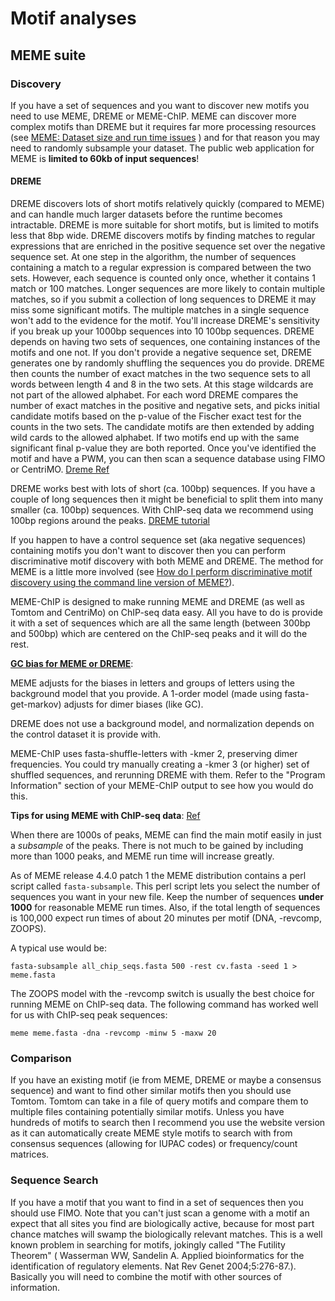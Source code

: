 # Motif analyses

## MEME suite

### Discovery

If you have a set of sequences and you want to discover new motifs you need to use MEME, DREME or MEME-ChIP.
MEME can discover more complex motifs than DREME but it requires far more processing resources (see [MEME: Dataset size and run time issues](https://groups.google.com/forum/#%21topic/meme-suite/QJiJsy1QxYk) )
and for that reason you may need to randomly subsample your dataset.
The public web application for MEME is **limited to 60kb of input sequences**!

#### DREME 

DREME discovers lots of short motifs relatively quickly (compared to MEME) and can handle much larger datasets before the runtime becomes intractable.
DREME is more suitable for short motifs, but is limited to motifs less that 8bp wide. 
DREME discovers motifs by finding matches to regular expressions that are enriched in the positive sequence set over the negative sequence set. At one step in the algorithm, the number of sequences containing a match to a regular expression is compared between the two sets. However, each sequence is counted only once, whether it contains 1 match or 100 matches. Longer sequences are more likely to contain multiple matches, so if you submit a collection of long sequences to DREME it may miss some significant motifs. The multiple matches in a single sequence won't add to the evidence for the motif. You'll increase DREME's sensitivity if you break up your 1000bp sequences into 10 100bp sequences.
 DREME depends on having two sets of sequences, one containing instances of the motifs and one not. If you don't provide a negative sequence set, DREME generates one by randomly shuffling the sequences you do provide. DREME then counts the number of exact matches in the two sequence sets to all words between length 4 and 8 in the two sets. At this stage wildcards are not part of the allowed alphabet. For each word DREME compares the number of exact matches in the positive and negative sets, and picks initial candidate motifs based on the p-value of the Fischer exact test for the counts in the two sets. The candidate motifs are then extended by adding wild cards to the allowed alphabet. If two motifs end up with the same significant final p-value they are both reported.
Once you've identified the motif and have a PWM, you can then scan a sequence database using FIMO or CentriMO.
 [Dreme Ref](https://groups.google.com/forum/#!searchin/meme-suite/DREME$20command$20line%7Csort:date/meme-suite/zOyDpLLtH_U/WLiOxdD0AwAJ)

DREME works best with lots of short (ca. 100bp) sequences.
If you have a couple of long sequences then it might be beneficial to split them into many smaller (ca. 100bp) sequences. With ChIP-seq data we recommend using 100bp regions around the peaks. [DREME tutorial](http://meme-suite.org/doc/dreme-tutorial.html?man_type=web)

If you happen to have a control sequence set (aka negative sequences) containing motifs you don't want to discover then you can perform discriminative motif discovery with both MEME and DREME.
The method for MEME is a little more involved (see [How do I perform discriminative motif discovery using the command line version of MEME?](https://groups.google.com/forum/#%21topic/meme-suite/wRcngYMKllE)).

MEME-ChIP is designed to make running MEME and DREME (as well as Tomtom and CentriMo) on ChIP-seq data easy.
All you have to do is provide it with a set of sequences which are all the same length (between 300bp and 500bp) 
which are centered on the ChIP-seq peaks and it will do the rest.

[**GC bias for MEME or DREME**](https://groups.google.com/forum/#!searchin/meme-suite/DREME$20command$20line|sort:date/meme-suite/N7WBZASOBvE/COPsSlJsAAAJ):

MEME adjusts for the biases in letters and groups of letters using the background model
that you provide.  A 1-order model (made using fasta-get-markov) adjusts for dimer biases
(like GC).

DREME does not use a background model, and normalization depends on the control
dataset it is provide with.

MEME-ChIP uses fasta-shuffle-letters with -kmer 2, preserving
dimer frequencies.  You could try manually creating a -kmer 3 (or higher) set of shuffled
sequences, and rerunning DREME with them.  Refer to the "Program Information" section
of your MEME-ChIP output to see how you would do this.


**Tips for using MEME with ChIP-seq data**: [Ref](https://groups.google.com/forum/#%21topic/meme-suite/rIbjIHbcpAE)

When there are 1000s of peaks, MEME can find the main motif easily in just a *subsample* of the peaks.
There is not much to be gained by including more than 1000 peaks, and MEME run time will increase greatly.

As of MEME release 4.4.0 patch 1 the MEME distribution contains a perl script called `fasta-subsample`.
This perl script lets you select the number of sequences you want in your new file.
Keep the number of sequences **under 1000** for reasonable MEME run times. 
Also, if the total length of sequences is 100,000 expect run times of about 20 minutes per motif (DNA, -revcomp, ZOOPS).

A typical use would be:

```
fasta-subsample all_chip_seqs.fasta 500 -rest cv.fasta -seed 1 > meme.fasta
```

The ZOOPS model with the -revcomp switch is usually the best choice for running MEME on ChIP-seq data.
The following command has worked well for us with ChIP-seq peak sequences:

```
meme meme.fasta -dna -revcomp -minw 5 -maxw 20
```


### Comparison

If you have an existing motif (ie from MEME, DREME or maybe a consensus sequence) and want to find other similar motifs then you should use Tomtom. Tomtom can take in a file of query motifs and compare them to multiple files containing potentially similar motifs.  Unless you have hundreds of motifs to search then I recommend you use the website version as it can automatically create MEME style motifs to search with from consensus sequences (allowing for IUPAC codes) or frequency/count matrices.

### Sequence Search

If you have a motif that you want to find in a set of sequences then you should use FIMO.
Note that you can't just scan a genome with a motif an expect that all sites you find are biologically active, 
because for most part chance matches will swamp the biologically relevant matches.
This is a well known problem in searching for motifs, jokingly called "The Futility Theorem" 
( Wasserman WW, Sandelin A. Applied bioinformatics for the identification of regulatory elements. Nat Rev Genet 2004;5:276-87.). 
Basically you will need to combine the motif with other sources of information.

